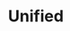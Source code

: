 ---
pid: Ch96
title: Unified
location_transcription: 
zipcode: '19148'
outside_phl: 
neighborhood: Whitman,Pennsport,South Philadelphia
age: '52'
age_range: 50-59
instagram: 
image_file_name: Ch_96.jpg
proposal_transcription: |-
  holding hands - different colors representing all cultures, beliefs unified
  suggesting healing - band-aid on it fractured
  in process of healing
  completely healed
  in GDS center
topic: Unity,Uplifting
topic_summary: 0, 0
type: Other No Form
keywords_other: 
credit: Stephanie
image_labels: 
twitter: 
facebook: 
permalink: "/monuments/ch96/"
layout: item-page
---